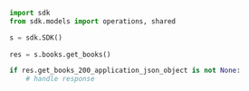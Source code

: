 <!-- Start SDK Example Usage -->
```python
import sdk
from sdk.models import operations, shared

s = sdk.SDK()
    
res = s.books.get_books()

if res.get_books_200_application_json_object is not None:
    # handle response
```
<!-- End SDK Example Usage -->